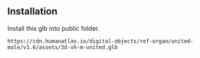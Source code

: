 ## Installation

Install this glb into public folder.

`https://cdn.humanatlas.io/digital-objects/ref-organ/united-male/v1.6/assets/3d-vh-m-united.glb`